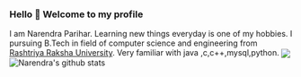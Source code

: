 ### Hello 👋  Welcome to my profile

I am Narendra  Parihar. Learning new things everyday is one of my hobbies.
I  pursuing B.Tech in field of computer science and engineering from [Rashtriya Raksha University](https://rru.ac.in/).
Very familiar with java ,c,c++,mysql,python. 
<img align="center" src="https://github-readme-stats.vercel.app/api/<CARD_TYPE>/?username=<narendraparihar>&theme=<THEME_NAME>" />
![Narendra's github stats](https://github-readme-stats.vercel.app/api?username=narendraparihar)

